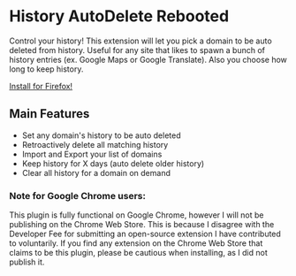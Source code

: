 # History AutoDelete Rebooted
Control your history! This extension will let you pick a domain to be auto deleted from history. Useful for any site that likes to spawn a bunch of history entries (ex. Google Maps or Google Translate). Also you choose how long to keep history.

[Install for Firefox!](https://addons.mozilla.org/de/firefox/addon/history-autodelete-rebooted/)

## Main Features
- Set any domain's history to be auto deleted
- Retroactively delete all matching history
- Import and Export your list of domains
- Keep history for X days (auto delete older history)
- Clear all history for a domain on demand

### Note for Google Chrome users:
This plugin is fully functional on Google Chrome, however I will not be publishing on the Chrome Web Store. This is because I disagree with the Developer Fee for submitting an open-source extension I have contributed to voluntarily. If you find any extension on the Chrome Web Store that claims to be this plugin, please be cautious when installing, as I did not publish it.
